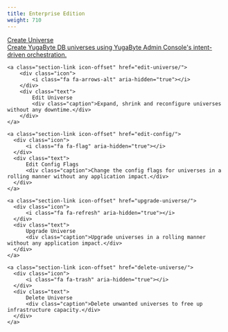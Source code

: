 ```yaml
---
title: Enterprise Edition
weight: 710
---
```


<div>
  <a class="section-link icon-offset" href="create-universe/">
      <div class="icon">
          <i class="fa fa-globe" aria-hidden="true"></i>
      </div>
      <div class="text">
           Create Universe
           <div class="caption">Create YugaByte DB universes using YugaByte Admin Console's intent-driven orchestration.</div>
      </div>
  </a>

  	<a class="section-link icon-offset" href="edit-universe/">
    	<div class="icon">
      		<i class="fa fa-arrows-alt" aria-hidden="true"></i>
    	</div>
    	<div class="text">
      		Edit Universe
      		<div class="caption">Expand, shrink and reconfigure universes without any downtime.</div>
    	</div>
  	</a>

    <a class="section-link icon-offset" href="edit-config/">
      <div class="icon">
          <i class="fa fa-flag" aria-hidden="true"></i>
      </div>
      <div class="text">
          Edit Config Flags
          <div class="caption">Change the config flags for universes in a rolling manner without any application impact.</div>
      </div>
    </a>

    <a class="section-link icon-offset" href="upgrade-universe/">
      <div class="icon">
          <i class="fa fa-refresh" aria-hidden="true"></i>
      </div>
      <div class="text">
          Upgrade Universe
          <div class="caption">Upgrade universes in a rolling manner without any application impact.</div>
      </div>
    </a>

    <a class="section-link icon-offset" href="delete-universe/">
      <div class="icon">
          <i class="fa fa-trash" aria-hidden="true"></i>
      </div>
      <div class="text">
          Delete Universe
          <div class="caption">Delete unwanted universes to free up infrastructure capacity.</div>
      </div>
    </a>
</div>